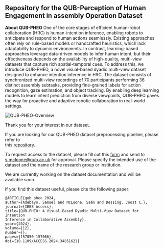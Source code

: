 ## Repository for the QUB-Perception of Human Engagement in assembly Operation Dataset
**About QUB-PHEO**
One of the core stages of efficient human-robot collaboration (HRC) is human-intention inference, enabling robots to anticipate and respond to human actions seamlessly. Existing approaches often rely on rule-based models or handcrafted heuristics, which lack adaptability to dynamic environments. In contrast, learning-based approaches leverage data-driven models to infer human intent, but their effectiveness depends on the availability of high-quality, multi-view datasets that capture rich spatial-temporal cues.
To address this, we introduce QUB-PHEO, a novel visual-based dyadic multi-view dataset designed to enhance intention inference in HRC. The dataset consists of synchronized multi-view recordings of 70 participants performing 36 distinct assembly subtasks, providing fine-grained labels for action recognition, gaze estimation, and object tracking. By enabling deep learning models to learn intent prediction from diverse viewpoints, QUB-PHEO paves the way for proactive and adaptive robotic collaboration in real-world settings.

<!-- Embed the GIF -->
![QUB-PHEO-Overview](media/qub-pheo.gif)

Thank you for your interest in our dataset.

If you are looking for our QUB-PHEO dataset preprocessing pipeline, please refer to  
this [repository](https://github.com/exponentialR/QUB-HRI).

To request access to the dataset, please fill out this [form](https://drive.google.com/file/d/15ciZPOGSz2PM0Bd3rrlV8ZRb3WikVSV2/view?usp=sharing) and send to s.mcloone@qub.ac.uk for approval. Please specify the intended use of the dataset and the name of the research group or institution.

We are currently working on the dataset documentation and will be available soon.

If you find this dataset useful, please cite the following paper:

```
@ARTICLE{qub_pheo_2024,
author={Adebayo, Samuel and McLoone, Seán and Dessing, Joost C.},
journal={IEEE Access},
title={QUB-PHEO: A Visual-Based Dyadic Multi-View Dataset for Intention
Inference in Collaborative Assembly},
year={2024},
volume={12},
number={},
pages={157050-157066},
doi={10.1109/ACCESS.2024.3485162}}
```




